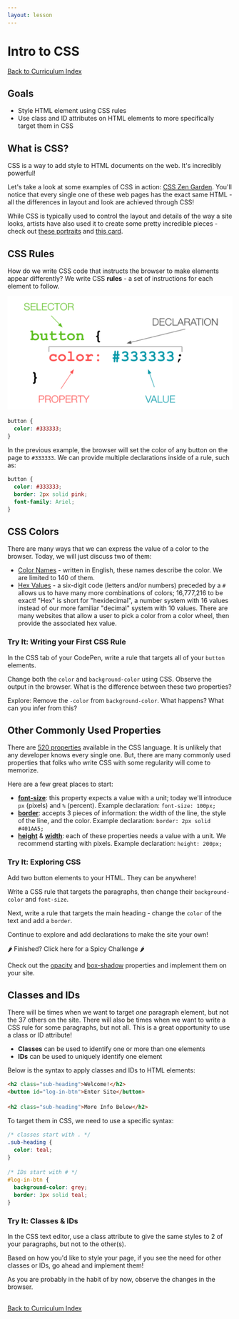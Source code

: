 ```yaml
---
layout: lesson
---
```


# Intro to CSS

<a href="../../../frontend-online">Back to Curriculum Index</a>

## Goals

- Style HTML element using CSS rules
- Use class and ID attributes on HTML elements to more specifically target them in CSS

## What is CSS?

CSS is a way to add style to HTML documents on the web. It's incredibly powerful!

Let's take a look at some examples of CSS in action: [CSS Zen Garden](http://www.csszengarden.com/). You'll notice that every single one of these web pages has the exact same HTML - all the differences in layout and look are achieved through CSS!

While CSS is typically used to control the layout and details of the way a site looks, artists have also used it to create some pretty incredible pieces - check out [these portraits](https://twistedsifter.com/2019/11/painting-with-css-and-html-by-diana-smith/) and [this card](https://codepen.io/ivorjetski/full/ExaKmjw).

## CSS Rules

How do we write CSS code that instructs the browser to make elements appear differently? We write CSS **rules** - a set of instructions for each element to follow.

<img src="./assets/css-syntax-breakdown.png" alt="A CSS rule for a button with a color of #333333 and font-size of 32px. The button is labeled selector, color: #333333 is labeled declaration, font-size: is labeled property and 32px is labeled value." />

```css
button {
  color: #333333;
}
```

In the previous example, the browser will set the color of any button on the page to `#333333`. We can provide multiple declarations inside of a rule, such as:

```css
button {
  color: #333333;
  border: 2px solid pink;
  font-family: Ariel;
}
```

## CSS Colors

There are many ways that we can express the value of a color to the browser. Today, we will just discuss two of them:
- <a href="https://htmlcolorcodes.com/color-names/" target="blank">Color Names</a> - written in English, these names describe the color. We are limited to 140 of them.
- <a href="https://htmlcolorcodes.com/color-picker/" target="blank">Hex Values</a> - a six-digit code (letters and/or numbers) preceded by a `#` allows us to have many more combinations of colors; 16,777,216 to be exact! "Hex" is short for "hexidecimal", a number system with 16 values instead of our more familiar "decimal" system with 10 values. There are many websites that allow a user to pick a color from a color wheel, then provide the associated hex value.

<div class="try-it-new">
  <h3>Try It: Writing your First CSS Rule</h3>
  <p>In the CSS tab of your CodePen, write a rule that targets all of your <code class="try-it-code">button</code> elements.</p>
  <p>Change both the <code class="try-it-code">color</code> and <code class="try-it-code">background-color</code> using CSS. Observe the output in the browser. What is the difference between these two properties?</p>
  <p>Explore: Remove the <code class="try-it-code">-color</code> from <code class="try-it-code">background-color</code>. What happens? What can you infer from this?</p>
</div>

## Other Commonly Used Properties

There are <a href="https://css-tricks.com/how-many-css-properties-are-there/" target="blank">520 properties</a> available in the CSS language. It is unlikely that any developer knows every single one. But, there are many commonly used properties that folks who write CSS with some regularity will come to memorize.

Here are a few great places to start:
- <a href="https://developer.mozilla.org/en-US/docs/Web/CSS/font-size/" target="blank"><b>font-size</b></a>: this property expects a value with a unit; today we'll introduce `px` (pixels) and `%` (percent). Example declaration: `font-size: 100px;`
- <a href="https://developer.mozilla.org/en-US/docs/Web/CSS/border" target="blank"><b>border</b></a>: accepts 3 pieces of information: the width of the line, the style of the line, and the color. Example declaration: `border: 2px solid #401AA5;`
- <a href="https://developer.mozilla.org/en-US/docs/Web/CSS/height" target="blank"><b>height</b></a> & <a href="https://developer.mozilla.org/en-US/docs/Web/CSS/width" target="blank"><b>width</b></a>: each of these properties needs a value with a unit. We recommend starting with pixels. Example declaration: `height: 200px;`

<div class="try-it-new">
  <h3>Try It: Exploring CSS</h3>
  <p>Add two button elements to your HTML. They can be anywhere!</p>
  <p>Write a CSS rule that targets the paragraphs, then change their <code class="try-it-code">background-color</code> and <code class="try-it-code">font-size</code>.</p>
  <p>Next, write a rule that targets the main heading - change the <code class="try-it-code">color</code> of the text and add a <code class="try-it-code">border</code>.</p>
  <p>Continue to explore and add declarations to make the site your own!</p>

  <div class="spicy-container">
    <p class="spicy-click">🌶 Finished? Click here for a Spicy Challenge 🌶</p>
    <div class="spicy-toggle">
      <p>Check out the <a href="https://developer.mozilla.org/en-US/docs/Web/CSS/opacity" target="blank">opacity</a> and <a href="https://developer.mozilla.org/en-US/docs/Web/CSS/box-shadow" target="blank">box-shadow</a> properties and implement them on your site.</p>
    </div>
  </div>
</div>

## Classes and IDs

There will be times when we want to target _one_ paragraph element, but not the 37 others on the site. There will also be times when we want to write a CSS rule for some paragraphs, but not all. This is a great opportunity to use a class or ID attribute!
- **Classes** can be used to identify one or more than one elements
- **IDs** can be used to uniquely identify one element

Below is the syntax to apply classes and IDs to HTML elements:
```html
<h2 class="sub-heading">Welcome!</h2>
<button id="log-in-btn">Enter Site</button>

<h2 class="sub-heading">More Info Below</h2>
```

To target them in CSS, we need to use a specific syntax:

```css
/* classes start with . */
.sub-heading {
  color: teal;
}

/* IDs start with # */
#log-in-btn {
  background-color: grey;
  border: 3px solid teal;
}
```

<div class="try-it-new">
  <h3>Try It: Classes & IDs</h3>
  <p>In the CSS text editor, use a class attribute to give the same styles to 2 of your paragraphs, but not to the other(s).</p>
  <p>Based on how you'd like to style your page, if you see the need for other classes or IDs, go ahead and implement them!</p>
  <p>As you are probably in the habit of by now, observe the changes in the browser.</p>
</div>

<!-- ## Layout

Controlling the layout of a page with CSS is notoriously difficult. There are many ways to create the same layout - so there is no **one right answer** or solution.

Today, we will discuss two methods to begin controlling a layout.

### Display

The display property allows us to manipulate the layout of elements on a page without taking them out of the normal page flow. Elements either default to "inline" or "block".

<p class="codepen" data-height="300" data-theme-id="37918" data-default-tab="html,result" data-user="turing-school" data-slug-hash="NWNOrox" style="height: 300px; box-sizing: border-box; display: flex; align-items: center; justify-content: center; border: 2px solid; margin: 1em 0; padding: 1em;" data-pen-title="Block v Inline">
  <span>See the Pen <a href="https://codepen.io/turing-school/pen/NWNOrox">
  Block v Inline</a> by Turing School (<a href="https://codepen.io/turing-school">@turing-school</a>)
  on <a href="https://codepen.io">CodePen</a>.</span>
</p>
<script async src="https://static.codepen.io/assets/embed/ei.js"></script>

In the previous CodePen, we see the title and paragraphs taking up the entire horizontal space they sit on - they are "block" elements.

We also see the links embedded in the paragraphs that do not create a line break - they are "inline".

Sometimes, we want to change the display of an element. We can do this with a rule such as:

```css
p {
  display: inline; /*since p is defaulted to block, we can change it to inline*/
}

img {
  display: block; /*since img is defaulted to inline, we can change it to block*/
}
```

<div class="try-it-new">
  <h3>Try It: Display</h3>
  <p>In the <code>CSS</code> change the display of at least two elements. Observe the results in the browser - did it do what you think it would? Keep in mind that the elements above/below it in the code may also be influencing how everything appears in the browser.</p>
</div> -->
<!--
### Float

“Floating” an element takes it out of the normal flow, and places it as far to the left or right of its containing element as possible. Any other elements, such as paragraphs or lists, will wrap around the floated element as seen [here](https://codepen.io/LouisaBarrett/pen/GwwKGN).

> In the linked CodePen, try changing "left" to "right" on line 7 - what happens?

**Note:** You will usually need to specify a width (or height, for an image) when floating an element, otherwise the element may take up the whole page and not appear floated.

<div class="try-it-new">
  <h3>Try It: Float</h3>
  <p>In the <code>CSS</code> file, add a declaration to float your buttons. Play around with floating right and left.</p>
  <p>Finished? Use a class or ID to float only one or some buttons.</p>
</div>
 -->



<br>
<a href="../../../frontend-online">Back to Curriculum Index</a>
